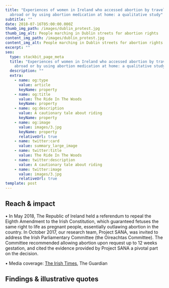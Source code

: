 ```yaml
---
title: "Experiences of women in Ireland who accessed abortion by travelling
  abroad or by using abortion medication at home: a qualitative study"
subtitle: ""
date: 2018-07-16T05:00:00.000Z
thumb_img_path: /images/dublin_protest.jpg
thumb_img_alt: People marching in Dublin streets for abortion rights
content_img_path: /images/dublin_protest.jpg
content_img_alt: People marching in Dublin streets for abortion rights
excerpt: ""
seo:
  type: stackbit_page_meta
  title: "Experiences of women in Ireland who accessed abortion by travelling
    abroad or by using abortion medication at home: a qualitative study"
  description: ""
  extra:
    - name: og:type
      value: article
      keyName: property
    - name: og:title
      value: The Ride In The Woods
      keyName: property
    - name: og:description
      value: A cautionary tale about riding
      keyName: property
    - name: og:image
      value: images/3.jpg
      keyName: property
      relativeUrl: true
    - name: twitter:card
      value: summary_large_image
    - name: twitter:title
      value: The Ride In The Woods
    - name: twitter:description
      value: A cautionary tale about riding
    - name: twitter:image
      value: images/3.jpg
      relativeUrl: true
template: post
---
```

## Reach & impact

• In May 2018, The Republic of Ireland held a referendum to repeal the Eighth Amendment to the Irish Constitution, which guaranteed fetuses the same right to life as pregnant people, essentially outlawing abortion in the country. In October 2017, our research team, Project SANA, was invited to address the Irish Parliamentary Committee (the Oireachtas Committee). The Committee recommended allowing abortion upon request up to 12 weeks gestation, and cited the evidence provided by Project SANA a pivotal part on the decision.


• Media coverage: [The Irish Times](https://www.thetimes.co.uk/article/women-buying-illegal-pills-swayed-abortion-decision-tvp2kffst), The Guardian

## Findings & illustrative quotes

